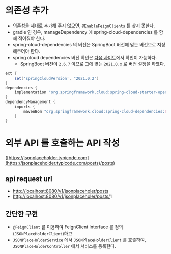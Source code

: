 # 의존성 추가

- 의존성을 제대로 추가해 주지 않으면, `@EnableFeignClients` 를 찾지 못한다.
- gradle 인 경우, manageDependency 에 spring-cloud-dependencies 를 함께 적어줘야 한다.
- spring-cloud-dependencies 의 버전은 SpringBoot 버전에 맞는 버전으로 지정해주어야 한다.
- spring cloud dependencies 버전 확인은 [다음 사이트](https://spring.io/projects/spring-cloud)에서 확인이 가능하다.
    - SpringBoot 버전이 `2.6.7` 이므로 그에 맞는 `2021.0.x` 로 버전 설정을 하였다.
```groovy
ext {
    set('springCloudVersion', "2021.0.2")
}
dependencies {
    implementation "org.springframework.cloud:spring-cloud-starter-openfeign"
}
dependencyManagement {
    imports {
        mavenBom "org.springframework.cloud:spring-cloud-dependencies:${springCloudVersion}"
    }
}
```

# 외부 API 를 호출하는 API 작성
([https://jsonplaceholder.typicode.com](https://jsonplaceholder.typicode.com/posts)/posts)
## api request url

- [http://localhost:8080/v1/jsonplaceholer/posts](http://localhost:8080/v1/jsonplaceholer/posts/2)
- [http://localhost:8080/v1/jsonplaceholer/posts/](http://localhost:8080/v1/jsonplaceholer/posts/2)1

## 간단한 구현

- `@FeignClient` 를 이용하여 FeignClient Interface 를 정의(`JSONPlaceHolderClient`)하고
- `JSONPlaceHolderService` 에서 `JSONPlaceHolderClient` 를 호출하여, `JSONPlaceHolderController` 에서 서비스를 등록한다.

